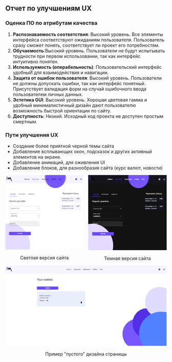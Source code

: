 
## Отчет по улучшениям UX 
### Оценка ПО по атрибутам качества
1. **Распознаваемость соответствия**: Высокий уровень. Все элементы интерфейса соответствуют ожиданиям пользователя. Пользователь сразу сможет понять, соответствует ли проект его потребностям.
2. **Обучаемость**:Высокий уровень. Пользователи не будут испытывать трудности при первом использовании, так как интерфейс интуитивно понятен.
3. **Используемость (операбельность)**: Пользовательский интерфейс удобныЙ для взаимодействия и навигации.
4. **Защита от ошибок пользователя**: Высокий уровень. Пользователи не должны допускать ошибки, так как интерфейс понятный. Присутствует валидация форм на случай ошибочного ввода пользователем личных данных.
5. **Эстетика GUI**: Высокий уровень. Хорошая цветовая гамма и удобный минималистичный дизайн дают пользователю возможность быстрой ориентации по сайту.
6. **Доступность**: Низкий. Исходный код проекта не доступен простым смертным.

### Пути улучшения UX
- Создание более приятной черной темы сайта 
- Добавление всплывающих окон, подсказок и других активный элементов на экране.
- Добавление анимаций, для оживления UI
- Добавление блоков, для разнообразия сайта (курс валют, новости)

<div style="display: flex; justify-content: space-between; gap:15px">
    <div>
        <img src="../screenshots/payments.PNG">
        <p align="center">Светлая версия сайта</p>
    </div>
    <div>
        <img src="../screenshots/payments-dark.PNG">
        <p align="center">Темная версия сайта</p>
    </div>
</div>
<div style="display: flex; justify-content: space-between; gap:15px">
    <div>
        <img src="../screenshots/wallets.PNG">
        <p align="center">Пример "пустого" дизайна страницы</p>
    </div>
</div>